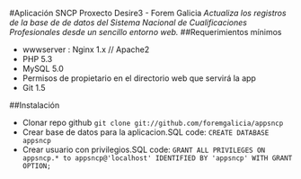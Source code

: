 #Aplicación SNCP Proxecto Desire3 - Forem Galicia
*Actualiza los registros de la base de de datos del Sistema Nacional*
*de Cualificaciones Profesionales desde un sencillo entorno web.*
##Requerimientos mínimos
* wwwserver : Nginx 1.x // Apache2 
* PHP 5.3
* MySQL 5.0
* Permisos de propietario en el directorio web que servirá la app
* Git 1.5

##Instalación
* Clonar repo github `git clone git://github.com/foremgalicia/appsncp`
* Crear base de datos para la aplicacion.SQL code: `CREATE DATABASE appsncp`
* Crear usuario con privilegios.SQL code: `GRANT ALL PRIVILEGES ON appsncp.* to appsncp@'localhost' IDENTIFIED BY 'appsncp' WITH GRANT OPTION;`
